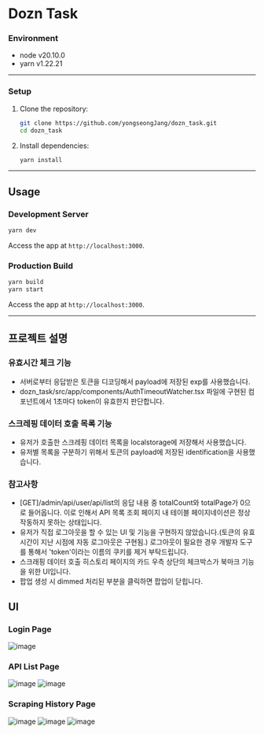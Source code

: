 # Dozn Task

### Environment
- node v20.10.0
- yarn v1.22.21

---

### Setup
1. Clone the repository:
   ```bash
   git clone https://github.com/yongseongJang/dozn_task.git
   cd dozn_task
   ```
2. Install dependencies:
   ```bash
   yarn install
   ```

---

## Usage
### Development Server
```bash
yarn dev
```
Access the app at `http://localhost:3000`.

### Production Build
```bash
yarn build
yarn start
```
Access the app at `http://localhost:3000`.

---

## 프로젝트 설명
### 유효시간 체크 기능
- 서버로부터 응답받은 토큰을 디코딩해서 payload에 저장된 exp를 사용했습니다.
- dozn_task/src/app/components/AuthTimeoutWatcher.tsx 파일에 구현된 컴포넌트에서 1초마다 token이 유효한지 판단합니다.
### 스크레핑 데이터 호출 목록 기능
- 유저가 호출한 스크레핑 데이터 목록을 localstorage에 저장해서 사용했습니다.
- 유저별 목록을 구분하기 위해서 토큰의 payload에 저장된 identification을 사용했습니다.

### 참고사항
- [GET]/admin/api/user/api/list의 응답 내용 중 totalCount와 totalPage가 0으로 들어옵니다. 이로 인해서 API 목록 조회 페이지 내 테이블 페이지네이션은 정상 작동하지 못하는 상태입니다.
- 유저가 직접 로그아웃을 할 수 있는 UI 및 기능을 구현하지 않았습니다.(토큰의 유효시간이 지난 시점에 자동 로그아웃은 구현됨.) 로그아웃이 필요한 경우 개발자 도구를 통해서 'token'이라는 이름의 쿠키를 제거 부탁드립니다.
- 스크래핑 데이터 호출 히스토리 페이지의 카드 우측 상단의 체크박스가 북마크 기능을 위한 UI입니다.
- 팝업 생성 시 dimmed 처리된 부분을 클릭하면 팝업이 닫힙니다.

## UI
### Login Page
![image](https://github.com/user-attachments/assets/6c809395-c7e2-4c9c-a4e3-72a4f1426272)
### API List Page
![image](https://github.com/user-attachments/assets/7ba94c1c-6ae1-43ce-82d6-8bab9fad9a83)
![image](https://github.com/user-attachments/assets/0d1f02bd-7922-4696-97d1-0d98f8f41cf2)

### Scraping History Page
![image](https://github.com/user-attachments/assets/c1725b4c-7bc9-4d67-b67f-4cea95b1b749)
![image](https://github.com/user-attachments/assets/27f3ac52-b884-4bbf-a321-2b03156de774)
![image](https://github.com/user-attachments/assets/369fe604-29ad-44c3-8050-dadf55762e6d)

